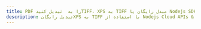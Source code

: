 ---title: PDF را به  تبدیل کنیدTIFF، XPS به TIFF مبدل رایگان یا Nodejs SDKdescription: تبدیل رایگانXPS به TIFF با استفاده از Nodejs Cloud APIs & SDK همچنین اسناد PDF را در Cloud ایجاد، ویرایش و رندر کنید.---